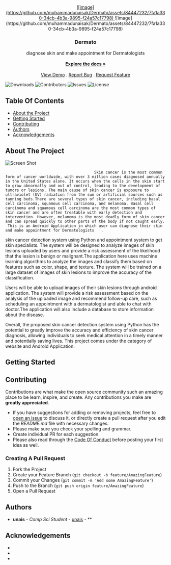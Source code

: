 <br/>
<p align="center">
  <a href="https://github.com/muhammadunaisak/Dermato">
     ![image](https://github.com/muhammadunaisak/Dermato/assets/84447232/7fa1a330-34cb-4b3a-9895-f24a57c17798)
  </a>
![image](https://github.com/muhammadunaisak/Dermato/assets/84447232/7fa1a330-34cb-4b3a-9895-f24a57c17798)
  <h3 align="center">Dermato</h3>

  <p align="center">
    diagnose skin and make appointment for Dermatologists
    <br/>
    <br/>
    <a href="https://github.com/muhammadunaisak/Dermato"><strong>Explore the docs »</strong></a>
    <br/>
    <br/>
    <a href="https://github.com/muhammadunaisak/Dermato">View Demo</a>
    .
    <a href="https://github.com/muhammadunaisak/Dermato/issues">Report Bug</a>
    .
    <a href="https://github.com/muhammadunaisak/Dermato/issues">Request Feature</a>
  </p>
</p>

![Downloads](https://img.shields.io/github/downloads/muhammadunaisak/Dermato/total) ![Contributors](https://img.shields.io/github/contributors/muhammadunaisak/Dermato?color=dark-green) ![Issues](https://img.shields.io/github/issues/muhammadunaisak/Dermato) ![License](https://img.shields.io/github/license/muhammadunaisak/Dermato) 

## Table Of Contents

* [About the Project](#about-the-project)
* [Getting Started](#getting-started)
* [Contributing](#contributing)
* [Authors](#authors)
* [Acknowledgements](#acknowledgements)

## About The Project

![Screen Shot](![image](https://github.com/muhammadunaisak/Dermato/assets/84447232/e2288d81-c609-469a-808c-10c2277bab03))

                                           Skin cancer is the most common form of cancer worldwide, with over 3 million cases diagnosed annually in the United States alone. It occurs when the cells in the skin start to grow abnormally and out of control, leading to the development of tumors or lesions. The main cause of skin cancer is exposure to ultraviolet (UV) radiation from the sun or artificial sources such as tanning beds.There are several types of skin cancer, including basal cell carcinoma, squamous cell carcinoma, and melanoma. Basal cell carcinoma and squamous cell carcinoma are the most common types of skin cancer and are often treatable with early detection and intervention. However, melanoma is the most deadly form of skin cancer and can spread quickly to other parts of the body if not caught early.
     This is an Android Application in which user can diagnose their skin and make appointment for Dermatologists   .



skin cancer detection system using Python and  appointment system to get skin specialists. The system will be designed to analyze images of skin lesions uploaded by users and provide a risk assessment of the likelihood that the lesion is benign or malignant.The application here uses machine learning algorithms to analyze the images and classify them based on features such as color, shape, and texture. The system will be trained on a large dataset of images of skin lesions to improve the accuracy of the classification.

Users will be able to upload images of their skin lesions through android application. The system will provide a risk assessment based on the analysis of the uploaded image and recommend follow-up care, such as scheduling an appointment with a dermatologist and able to chat with doctor.The application will also include a database to store information about the disease.

Overall, the proposed skin cancer detection system using Python has the potential to greatly improve the accuracy and efficiency of skin cancer diagnosis, allowing individuals to seek medical attention in a timely manner and potentially saving lives. This project comes under the category of website and Android Application.


## Getting Started




## Contributing

Contributions are what make the open source community such an amazing place to be learn, inspire, and create. Any contributions you make are **greatly appreciated**.
* If you have suggestions for adding or removing projects, feel free to [open an issue](https://github.com/muhammadunaisak/Dermato/issues/new) to discuss it, or directly create a pull request after you edit the *README.md* file with necessary changes.
* Please make sure you check your spelling and grammar.
* Create individual PR for each suggestion.
* Please also read through the [Code Of Conduct](https://github.com/muhammadunaisak/Dermato/blob/main/CODE_OF_CONDUCT.md) before posting your first idea as well.

### Creating A Pull Request

1. Fork the Project
2. Create your Feature Branch (`git checkout -b feature/AmazingFeature`)
3. Commit your Changes (`git commit -m 'Add some AmazingFeature'`)
4. Push to the Branch (`git push origin feature/AmazingFeature`)
5. Open a Pull Request

## Authors

* **unais** - *Comp Sci Student* - [unais](https://github.com/muhammadunaisak) - **

## Acknowledgements

* []()
* []()
* []()
